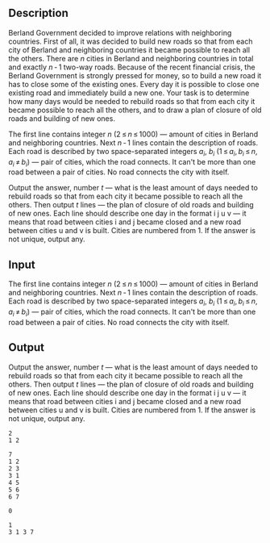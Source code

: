 ## Description

<div><p>Berland Government decided to improve relations with neighboring countries. First of all, it was decided to build new roads so that from each city of Berland and neighboring countries it became possible to reach all the others. There are <span class="tex-span"><i>n</i></span> cities in Berland and neighboring countries in total and exactly <span class="tex-span"><i>n</i> - 1</span> two-way roads. Because of the recent financial crisis, the Berland Government is strongly pressed for money, so to build a new road it has to close some of the existing ones. Every day it is possible to close one existing road and immediately build a new one. Your task is to determine how many days would be needed to rebuild roads so that from each city it became possible to reach all the others, and to draw a plan of closure of old roads and building of new ones.</p></div><div class="input-specification"><p>The first line contains integer <span class="tex-span"><i>n</i></span> (<span class="tex-span">2 ≤ <i>n</i> ≤ 1000</span>) — amount of cities in Berland and neighboring countries. Next <span class="tex-span"><i>n</i> - 1</span> lines contain the description of roads. Each road is described by two space-separated integers <span class="tex-span"><i>a</i><sub class="lower-index"><i>i</i></sub></span>, <span class="tex-span"><i>b</i><sub class="lower-index"><i>i</i></sub></span> (<span class="tex-span">1 ≤ <i>a</i><sub class="lower-index"><i>i</i></sub>, <i>b</i><sub class="lower-index"><i>i</i></sub> ≤ <i>n</i>, <i>a</i><sub class="lower-index"><i>i</i></sub> ≠ <i>b</i><sub class="lower-index"><i>i</i></sub></span>) — pair of cities, which the road connects. It can't be more than one road between a pair of cities. No road connects the city with itself.</p></div><div class="output-specification"><p>Output the answer, number <span class="tex-span"><i>t</i></span> — what is the least amount of days needed to rebuild roads so that from each city it became possible to reach all the others. Then output <span class="tex-span"><i>t</i></span> lines — the plan of closure of old roads and building of new ones. Each line should describe one day in the format <span class="tex-font-style-tt">i j u v</span> — it means that road between cities <span class="tex-font-style-tt">i</span> and <span class="tex-font-style-tt">j</span> became closed and a new road between cities <span class="tex-font-style-tt">u</span> and <span class="tex-font-style-tt">v</span> is built. Cities are numbered from 1. If the answer is not unique, output any.</p></div>

## Input

<p>The first line contains integer <span class="tex-span"><i>n</i></span> (<span class="tex-span">2 ≤ <i>n</i> ≤ 1000</span>) — amount of cities in Berland and neighboring countries. Next <span class="tex-span"><i>n</i> - 1</span> lines contain the description of roads. Each road is described by two space-separated integers <span class="tex-span"><i>a</i><sub class="lower-index"><i>i</i></sub></span>, <span class="tex-span"><i>b</i><sub class="lower-index"><i>i</i></sub></span> (<span class="tex-span">1 ≤ <i>a</i><sub class="lower-index"><i>i</i></sub>, <i>b</i><sub class="lower-index"><i>i</i></sub> ≤ <i>n</i>, <i>a</i><sub class="lower-index"><i>i</i></sub> ≠ <i>b</i><sub class="lower-index"><i>i</i></sub></span>) — pair of cities, which the road connects. It can't be more than one road between a pair of cities. No road connects the city with itself.</p>

## Output

<p>Output the answer, number <span class="tex-span"><i>t</i></span> — what is the least amount of days needed to rebuild roads so that from each city it became possible to reach all the others. Then output <span class="tex-span"><i>t</i></span> lines — the plan of closure of old roads and building of new ones. Each line should describe one day in the format <span class="tex-font-style-tt">i j u v</span> — it means that road between cities <span class="tex-font-style-tt">i</span> and <span class="tex-font-style-tt">j</span> became closed and a new road between cities <span class="tex-font-style-tt">u</span> and <span class="tex-font-style-tt">v</span> is built. Cities are numbered from 1. If the answer is not unique, output any.</p>





```input1
2
1 2

```




```input2
7
1 2
2 3
3 1
4 5
5 6
6 7

```




```output1
0

```




```output2
1
3 1 3 7

```


